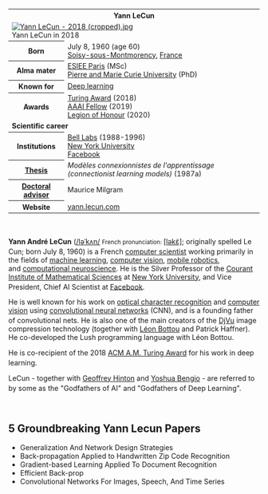 <table class="infobox biography vcard">
<tbody>
<tr>
<th colspan="2">
<div class="fn">Yann LeCun</div>
</th>
</tr>
<tr>
<td colspan="2"><a class="image" href="220px-Yann_LeCun_-_2018_(cropped).jpg"><img src="220px-Yann_LeCun_-_2018_(cropped).jpg" srcset="220px-Yann_LeCun_-_2018_(cropped).jpg" alt="Yann LeCun - 2018 (cropped).jpg" width="220" height="253" data-file-width="1297" data-file-height="1490" /></a>
<div>Yann LeCun in 2018</div>
</td>
</tr>
<tr>
<th scope="row">Born</th>
<td>July 8, 1960<span class="noprint ForceAgeToShow">&nbsp;(age&nbsp;60)</span><br />
<div class="birthplace"><a title="Soisy-sous-Montmorency" href="https://en.wikipedia.org/wiki/Soisy-sous-Montmorency">Soisy-sous-Montmorency</a>,&nbsp;<a title="France" href="https://en.wikipedia.org/wiki/France">France</a></div>
</td>
</tr>
<tr>
<th scope="row">Alma&nbsp;mater</th>
<td><a title="ESIEE Paris" href="https://en.wikipedia.org/wiki/ESIEE_Paris">ESIEE Paris</a>&nbsp;(MSc)<br /><a title="Pierre and Marie Curie University" href="https://en.wikipedia.org/wiki/Pierre_and_Marie_Curie_University">Pierre and Marie Curie University</a>&nbsp;(PhD)</td>
</tr>
<tr>
<th scope="row">Known&nbsp;for</th>
<td><a title="Deep learning" href="https://en.wikipedia.org/wiki/Deep_learning">Deep learning</a></td>
</tr>
<tr>
<th scope="row">Awards</th>
<td><a title="Turing Award" href="https://en.wikipedia.org/wiki/Turing_Award">Turing Award</a>&nbsp;(2018)<br /><a title="AAAI Fellow" href="https://en.wikipedia.org/wiki/AAAI_Fellow">AAAI Fellow</a>&nbsp;(2019)<br /><a title="Legion of Honour" href="https://en.wikipedia.org/wiki/Legion_of_Honour">Legion of Honour</a>&nbsp;(2020)</td>
</tr>
<tr>
<td colspan="2"><strong>Scientific career</strong></td>
</tr>
<tr>
<th scope="row">Institutions</th>
<td><a title="Bell Labs" href="https://en.wikipedia.org/wiki/Bell_Labs">Bell Labs</a>&nbsp;(1988-1996)<br /><a title="New York University" href="https://en.wikipedia.org/wiki/New_York_University">New York University</a><br /><a title="Facebook" href="https://en.wikipedia.org/wiki/Facebook">Facebook</a></td>
</tr>
<tr>
<th scope="row"><a title="Thesis" href="https://en.wikipedia.org/wiki/Thesis">Thesis</a></th>
<td><em>Mod&egrave;les connexionnistes de l'apprentissage (connectionist learning models)</em>&nbsp;(1987a)</td>
</tr>
<tr>
<th scope="row"><a title="Doctoral advisor" href="https://en.wikipedia.org/wiki/Doctoral_advisor">Doctoral advisor</a></th>
<td>Maurice Milgram</td>
</tr>
<tr>
<th scope="row">Website</th>
<td><span class="url"><a class="external text" href="http://yann.lecun.com/" rel="nofollow">yann<wbr />.lecun<wbr />.com</a></span></td>
</tr>
</tbody>
</table>
</br>
<p><strong>Yann Andr&eacute; LeCun</strong><sup id="cite_ref-1" class="reference"></sup>&nbsp;(<span class="rt-commentedText nowrap"><span class="IPA nopopups noexcerpt"><a title="Help:IPA/English" href="https://en.wikipedia.org/wiki/Help:IPA/English">/<span title="'l' in 'lie'">l</span><span title="/ə/: 'a' in 'about'">ə</span><span title="/ˈ/: primary stress follows">ˈ</span><span title="'k' in 'kind'">k</span><span title="/ʌ/: 'u' in 'cut'">ʌ</span><span title="'n' in 'nigh'">n</span>/</a></span></span>&nbsp;<small>French pronunciation:&nbsp;</small><span class="IPA" title="Representation in the International Phonetic Alphabet (IPA)"><a title="Help:IPA/French" href="https://en.wikipedia.org/wiki/Help:IPA/French">[ləkɛ̃]</a></span>;<sup id="cite_ref-auto_2-0" class="reference"></sup>&nbsp;originally spelled Le Cun;<sup id="cite_ref-auto_2-1" class="reference"></sup>&nbsp;born July 8, 1960) is a French&nbsp;<a title="Computer scientist" href="https://en.wikipedia.org/wiki/Computer_scientist">computer scientist</a>&nbsp;working primarily in the fields of&nbsp;<a title="Machine learning" href="https://en.wikipedia.org/wiki/Machine_learning">machine learning</a>,&nbsp;<a title="Computer vision" href="https://en.wikipedia.org/wiki/Computer_vision">computer vision</a>,&nbsp;<a class="mw-redirect" title="Mobile robotics" href="https://en.wikipedia.org/wiki/Mobile_robotics">mobile robotics</a>, and&nbsp;<a title="Computational neuroscience" href="https://en.wikipedia.org/wiki/Computational_neuroscience">computational neuroscience</a>. He is the Silver Professor of the&nbsp;<a title="Courant Institute of Mathematical Sciences" href="https://en.wikipedia.org/wiki/Courant_Institute_of_Mathematical_Sciences">Courant Institute of Mathematical Sciences</a>&nbsp;at&nbsp;<a title="New York University" href="https://en.wikipedia.org/wiki/New_York_University">New York University</a>, and Vice President, Chief AI Scientist at&nbsp;<a title="Facebook" href="https://en.wikipedia.org/wiki/Facebook">Facebook</a>.<sup id="cite_ref-3" class="reference"></sup><sup id="cite_ref-4" class="reference"></sup></p>
<p>He is well known for his work on&nbsp;<a title="Optical character recognition" href="https://en.wikipedia.org/wiki/Optical_character_recognition">optical character recognition</a>&nbsp;and&nbsp;<a title="Computer vision" href="https://en.wikipedia.org/wiki/Computer_vision">computer vision</a>&nbsp;using&nbsp;<a title="Convolutional neural network" href="https://en.wikipedia.org/wiki/Convolutional_neural_network">convolutional neural networks</a>&nbsp;(CNN), and is a founding father of convolutional nets.<sup id="cite_ref-5" class="reference"></sup><sup id="cite_ref-6" class="reference"></sup>&nbsp;He is also one of the main creators of the&nbsp;<a title="DjVu" href="https://en.wikipedia.org/wiki/DjVu">DjVu</a>&nbsp;image compression technology (together with&nbsp;<a title="L&eacute;on Bottou" href="https://en.wikipedia.org/wiki/L%C3%A9on_Bottou">L&eacute;on Bottou</a>&nbsp;and Patrick Haffner). He co-developed the Lush programming language with L&eacute;on Bottou.</p>
<p>He is co-recipient of the 2018&nbsp;<a title="Turing Award" href="https://en.wikipedia.org/wiki/Turing_Award">ACM A.M. Turing Award</a>&nbsp;for his work in deep learning.<sup id="cite_ref-7" class="reference"></sup></p>
<p>LeCun - together with&nbsp;<a title="Geoffrey Hinton" href="https://en.wikipedia.org/wiki/Geoffrey_Hinton">Geoffrey Hinton</a>&nbsp;and&nbsp;<a title="Yoshua Bengio" href="https://en.wikipedia.org/wiki/Yoshua_Bengio">Yoshua Bengio</a>&nbsp;- are referred to by some as the "Godfathers of AI" and "Godfathers of Deep Learning".<sup id="cite_ref-13" class="reference"></sup></p>
</br>

<h2> 5 Groundbreaking Yann Lecun Papers  </h2>

<ul>

                             

 <li><a target="_blank" href="https://github.com/manjunath5496/5-Groundbreaking-Yann-Lecun-Papers/blob/master/lecun(1).pdf" style="text-decoration:none;">Generalization And Network Design Strategies</a></li>

 <li><a target="_blank" href="https://github.com/manjunath5496/5-Groundbreaking-Yann-Lecun-Papers/blob/master/lecun(2).pdf" style="text-decoration:none;">Back-propagation Applied to Handwritten Zip Code Recognition</a></li>

<li><a target="_blank" href="https://github.com/manjunath5496/5-Groundbreaking-Yann-Lecun-Papers/blob/master/lecun(3).pdf" style="text-decoration:none;">Gradient-based Learning Applied To Document Recognition</a></li>
 <li><a target="_blank" href="https://github.com/manjunath5496/5-Groundbreaking-Yann-Lecun-Papers/blob/master/lecun(4).pdf" style="text-decoration:none;">Efficient Back-prop</a></li>                              
<li><a target="_blank" href="https://github.com/manjunath5496/5-Groundbreaking-Yann-Lecun-Papers/blob/master/lecun(5).pdf" style="text-decoration:none;">Convolutional Networks For Images, Speech, And Time Series</a></li>


 </ul>
